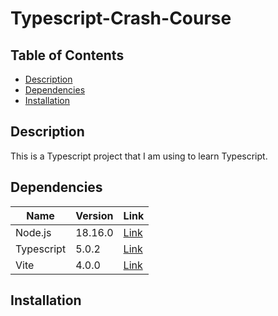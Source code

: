 # Typescript-Crash-Course

## Table of Contents

-   [Description](#description)
-   [Dependencies](#dependencies)
-   [Installation](#installation)

## Description

This is a Typescript project that I am using to learn Typescript.

## Dependencies

| Name       | Version | Link                                    |
| ---------- | ------- | --------------------------------------- |
| Node.js    | 18.16.0 | [Link](https://nodejs.org/en/)          |
| Typescript | 5.0.2   | [Link](https://www.typescriptlang.org/) |
| Vite       | 4.0.0   | [Link](https://vitejs.dev/)             |

## Installation
